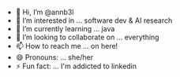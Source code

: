 - 👋 Hi, I’m @annb3l
- 👀 I’m interested in ... software dev & AI research
- 🌱 I’m currently learning ... java
- 💞️ I’m looking to collaborate on ... everything
- 📫 How to reach me ... on here!
- 😄 Pronouns: ... she/her
- ⚡ Fun fact: ... I'm addicted to linkedin

<!---
annb3l/annb3l is a ✨ special ✨ repository because its `README.md` (this file) appears on your GitHub profile.
You can click the Preview link to take a look at your changes.
--->
